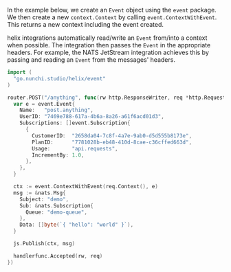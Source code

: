 In the example below, we create an `Event` object using the `event` package.
We then create a new `context.Context` by calling `event.ContextWithEvent`. This
returns a new context including the event created.

helix integrations automatically read/write an `Event` from/into a context when
possible. The integration then passes the `Event` in the appropriate headers.
For example, the NATS JetStream integration achieves this by passing and reading
an `Event` from the messages' headers.

```go
import (
  "go.nunchi.studio/helix/event"
)

router.POST("/anything", func(rw http.ResponseWriter, req *http.Request) {
  var e = event.Event{
    Name:   "post.anything",
    UserID: "7469e788-617a-4b6a-8a26-a61f6acd01d3",
    Subscriptions: []event.Subscription{
      {
        CustomerID:  "2658da04-7c8f-4a7e-9ab0-d5d555b8173e",
        PlanID:      "7781028b-eb48-410d-8cae-c36cffed663d",
        Usage:       "api.requests",
        IncrementBy: 1.0,
      },
    },
  }

  ctx := event.ContextWithEvent(req.Context(), e)
  msg := &nats.Msg{
    Subject: "demo",
    Sub: &nats.Subscription{
      Queue: "demo-queue",
    },
    Data: []byte(`{ "hello": "world" }`),
  }

  js.Publish(ctx, msg)

  handlerfunc.Accepted(rw, req)
})
```

